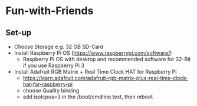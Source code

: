 # Fun-with-Friends

## Set-up
+ Choose Storage e.g. 32 GB SD-Card
+ Install Raspberry Pi OS (https://www.raspberrypi.com/software/)
  + Raspberry Pi OS with desktop and recommended software for 32-Bit if you use Raspberry Pi 3
+ Install Adafruit RGB Matrix + Real Time Clock HAT for Raspberry Pi
  + https://learn.adafruit.com/adafruit-rgb-matrix-plus-real-time-clock-hat-for-raspberry-pi
  + choose Quality binding
  + add isolcpus=3 in the /boot/cmdline.text, then reboot
